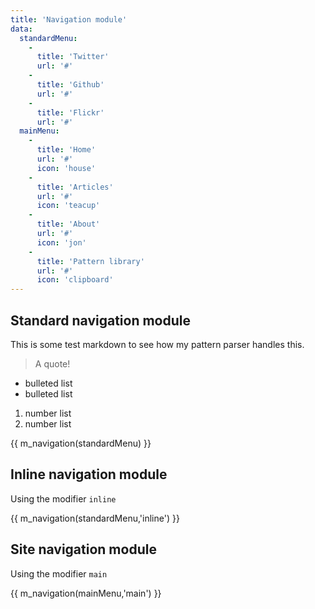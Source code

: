 ```yaml
---
title: 'Navigation module'
data:
  standardMenu:
    -
      title: 'Twitter'
      url: '#'
    -
      title: 'Github'
      url: '#'
    -
      title: 'Flickr'
      url: '#'
  mainMenu:
    -
      title: 'Home'
      url: '#'
      icon: 'house'
    -
      title: 'Articles'
      url: '#'
      icon: 'teacup'
    -
      title: 'About'
      url: '#'
      icon: 'jon'
    -
      title: 'Pattern library'
      url: '#'
      icon: 'clipboard'
---
```

## Standard navigation module

This is some test markdown to see how my pattern parser handles this.

> A quote!

* bulleted list
* bulleted list

1. number list
1. number list

{{ m_navigation(standardMenu) }}

## Inline navigation module

Using the modifier `inline`

{{ m_navigation(standardMenu,'inline') }}

## Site navigation module

Using the modifier `main`

{{ m_navigation(mainMenu,'main') }}
